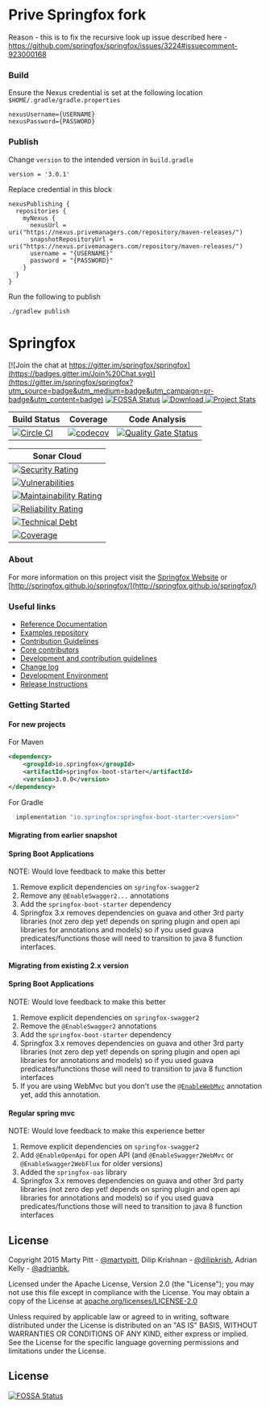 # Prive Springfox fork

Reason - this is to fix the recursive look up issue described here - https://github.com/springfox/springfox/issues/3224#issuecomment-923000168

### Build

Ensure the Nexus credential is set at the following location `$HOME/.gradle/gradle.properties`

```
nexusUsername={USERNAME}
nexusPassword={PASSWORD}
```

### Publish

Change `version` to the intended version in `build.gradle`

```
version = '3.0.1'
```

Replace credential in this block

```
nexusPublishing {
  repositories {
    myNexus {
      nexusUrl = uri("https://nexus.privemanagers.com/repository/maven-releases/")
      snapshotRepositoryUrl = uri("https://nexus.privemanagers.com/repository/maven-releases/")
      username = "{USERNAME}"
      password = "{PASSWORD}"
    }
  }
}
```

Run the following to publish

```
./gradlew publish
```





# Springfox

[![Join the chat at https://gitter.im/springfox/springfox](https://badges.gitter.im/Join%20Chat.svg)](https://gitter.im/springfox/springfox?utm_source=badge&utm_medium=badge&utm_campaign=pr-badge&utm_content=badge)
[![FOSSA Status](https://app.fossa.io/api/projects/git%2Bgithub.com%2Fspringfox%2Fspringfox.svg?type=shield)](https://app.fossa.io/projects/git%2Bgithub.com%2Fspringfox%2Fspringfox?ref=badge_shield)
[ ![Download](https://api.bintray.com/packages/springfox/maven-repo/springfox/images/download.svg) ](https://bintray.com/springfox/maven-repo/springfox/_latestVersion) 
[![Project Stats](https://www.openhub.net/p/springfox/widgets/project_thin_badge.gif)](https://www.openhub.net/p/springfox)

| Build Status  | Coverage   | Code Analysis |
|---|---|---|
|[![Circle CI](https://circleci.com/gh/springfox/springfox/tree/master.svg?style=svg)](https://circleci.com/gh/springfox/springfox/tree/master)|[![codecov](https://codecov.io/gh/springfox/springfox/branch/master/graph/badge.svg)](https://codecov.io/gh/springfox/springfox) |[![Quality Gate Status](https://sonarcloud.io/api/project_badges/measure?project=springfox_springfox&metric=alert_status)](https://sonarcloud.io/dashboard?id=springfox_springfox)|

| Sonar Cloud |
|------------ |
|[![Security Rating](https://sonarcloud.io/api/project_badges/measure?project=springfox_springfox&metric=security_rating)](https://sonarcloud.io/dashboard?id=springfox_springfox)|
|[![Vulnerabilities](https://sonarcloud.io/api/project_badges/measure?project=springfox_springfox&metric=vulnerabilities)](https://sonarcloud.io/dashboard?id=springfox_springfox)|
|[![Maintainability Rating](https://sonarcloud.io/api/project_badges/measure?project=springfox_springfox&metric=sqale_rating)](https://sonarcloud.io/dashboard?id=springfox_springfox)|
|[![Reliability Rating](https://sonarcloud.io/api/project_badges/measure?project=springfox_springfox&metric=reliability_rating)](https://sonarcloud.io/dashboard?id=springfox_springfox)|
|[![Technical Debt](https://sonarcloud.io/api/project_badges/measure?project=springfox_springfox&metric=sqale_index)](https://sonarcloud.io/dashboard?id=springfox_springfox)|
|[![Coverage](https://sonarcloud.io/api/project_badges/measure?project=springfox_springfox&metric=coverage)](https://sonarcloud.io/dashboard?id=springfox_springfox)|

### About
For more information on this project visit the [Springfox Website](http://springfox.io) or
 [http://springfox.github.io/springfox/](http://springfox.github.io/springfox/)

### Useful links
- [Reference Documentation](http://springfox.io)
- [Examples repository](https://github.com/springfox/springfox-demos)
- [Contribution Guidelines](https://github.com/springfox/springfox/wiki/Contribution-guidelines)
- [Core contributors](http://springfox.github.io/springfox/contributors.html)
- [Development and contribution guidelines](https://github.com/martypitt/swagger-springmvc/wiki/Development)
- [Change log](docs/release-notes.md)
- [Development Environment](http://springfox.github.io/springfox/docs/current/#development-environment)
- [Release Instructions](http://springfox.github.io/springfox/docs/current/#releasing)

### Getting Started

#### For new projects
For Maven
```xml 
<dependency>
    <groupId>io.springfox</groupId>
    <artifactId>springfox-boot-starter</artifactId>
    <version>3.0.0</version>
</dependency>

```

For Gradle
```gradle 
  implementation "io.springfox:springfox-boot-starter:<version>"
```
#### Migrating from earlier snapshot 
#### Spring Boot Applications
NOTE: Would love feedback to make this better
1. Remove explicit dependencies on `springfox-swagger2`
2. Remove any `@EnableSwagger2...` annotations
3. Add the `springfox-boot-starter` dependency
4. Springfox 3.x removes dependencies on guava and other 3rd party libraries (not zero dep yet! depends on spring plugin
and open api libraries for annotations and models) so if you used guava predicates/functions those will need to 
transition to java 8 function interfaces.

#### Migrating from existing 2.x version
#### Spring Boot Applications
NOTE: Would love feedback to make this better
1. Remove explicit dependencies on `springfox-swagger2`
2. Remove the `@EnableSwagger2` annotations
3. Add the `springfox-boot-starter` dependency
4. Springfox 3.x removes dependencies on guava and other 3rd party libraries (not zero dep yet! depends on spring plugin
and open api libraries for annotations and models) so if you used guava predicates/functions those will need to 
transition to java 8 function interfaces 
5. If you are using WebMvc but you don't use the [`@EnableWebMvc`](https://docs.spring.io/spring-framework/docs/current/javadoc-api/org/springframework/web/servlet/config/annotation/EnableWebMvc.html) annotation yet, add this annotation.

#### Regular spring mvc  
NOTE: Would love feedback to make this experience better
1. Remove explicit dependencies on `springfox-swagger2`
2. Add `@EnableOpenApi` for open API (and `@EnableSwagger2WebMvc` or `@EnableSwagger2WebFlux` for older versions)  
3. Added the `springfox-oas` library 
4. Springfox 3.x removes dependencies on guava and other 3rd party libraries (not zero dep yet! depends on spring plugin
and open api libraries for annotations and models) so if you used guava predicates/functions those will need to 
transition to java 8 function interfaces 


License
-------

Copyright 2015 Marty Pitt - [@martypitt](https://github.com/martypitt), Dilip Krishnan - [@dilipkrish](https://github.com/dilipkrish),
Adrian Kelly -  [@adrianbk](https://github.com/adrianbk),

Licensed under the Apache License, Version 2.0 (the "License");
you may not use this file except in compliance with the License.
You may obtain a copy of the License at [apache.org/licenses/LICENSE-2.0](http://www.apache.org/licenses/LICENSE-2.0)

Unless required by applicable law or agreed to in writing, software
distributed under the License is distributed on an "AS IS" BASIS,
WITHOUT WARRANTIES OR CONDITIONS OF ANY KIND, either express or implied.
See the License for the specific language governing permissions and
limitations under the License.


## License
[![FOSSA Status](https://app.fossa.io/api/projects/git%2Bgithub.com%2Fspringfox%2Fspringfox.svg?type=large)](https://app.fossa.io/projects/git%2Bgithub.com%2Fspringfox%2Fspringfox?ref=badge_large)
